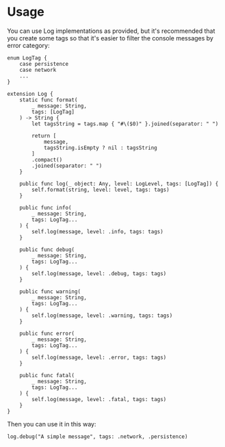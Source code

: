 #  Usage

You can use Log implementations as provided, but it's recommended that you create some tags so that it's easier to filter the console messages by error category:

```
enum LogTag {
	case persistence
	case network
	...
}

extension Log {
	static func format(
		_ message: String,
		tags: [LogTag]
	) -> String {
		let tagsString = tags.map { "#\($0)" }.joined(separator: " ")
		
		return [
			message,
			tagsString.isEmpty ? nil : tagsString
		]
		.compact()
		.joined(separator: " ")
	}
	
	public func log(_ object: Any, level: LogLevel, tags: [LogTag]) {
		self.format(string, level: level, tags: tags)
	}
	
	public func info(
		_ message: String,
		tags: LogTag...
	) {
		self.log(message, level: .info, tags: tags)
	}
	
	public func debug(
		_ message: String,
		tags: LogTag...
	) {
		self.log(message, level: .debug, tags: tags)
	}
	
	public func warning(
		_ message: String,
		tags: LogTag...
	) {
		self.log(message, level: .warning, tags: tags)
	}
	
	public func error(
		_ message: String,
		tags: LogTag...
	) {
		self.log(message, level: .error, tags: tags)
	}
	
	public func fatal(
		_ message: String,
		tags: LogTag...
	) {
		self.log(message, level: .fatal, tags: tags)
	}
}

```

Then you can use it in this way:

```
log.debug("A simple message", tags: .network, .persistence)
```
